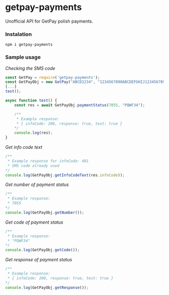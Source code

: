 # getpay-payments
Unofficial API for GetPay polish payments.

### Instalation
```
npm i getpay-payments
```

### Sample usage
*Checking the SMS code*
``` js
const GetPay = require('getpay-payments');
const GetPayObj = new GetPay("ABCD1234", "1234567890ABCDEFGHIJ1234567890");
[...]
test();

async function test() {
    const res = await GetPayObj.paymentStatus(7055, "PQWF34");

    /**
     * Example response:
     * { infoCode: 200, response: true, test: true }
    */
    console.log(res);
}
```

*Get info code text*
``` js
/**
 * Example response for infoCode: 401
 * SMS code already used
*/
console.log(GetPayObj.getInfoCodeText(res.infoCode));
```

*Get number of payment status*
``` js
/**
 * Example response:
 * 7055
*/
console.log(GetPayObj.getNumber());
```

*Get code of payment status*
``` js
/**
 * Example response:
 * "PQWF34"
*/
console.log(GetPayObj.getCode());
```

*Get response of payment status*
``` js
/**
 * Example response:
 * { infoCode: 200, response: true, test: true }
*/
console.log(GetPayObj.getResponse());
```